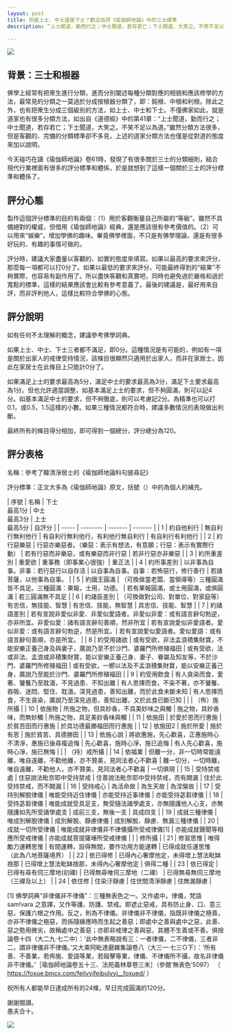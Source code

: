 ```yaml
---
layout: post
title: 你是上士、中士還是下士？歡迎自評《瑜伽師地論》中的三士標準
description: “上士聞道，勤而行之；中士聞道，若存若亡；下士聞道，大笑之。不笑不足以為道” —— 這可能是大家最熟悉的三士分類了，不過該分類雖然精練卻不夠完備。佛學上也有很多關於三士的說法，但可能都不如《瑜伽師地論》卷61全面了。

---
```


![](../images/stairs-g40fc5000a_1920.jpg)

## 背景：三士和根器

佛學上經常有把衆生進行分類，進而分別闡述每種分類對應的相貌和應該修學的方法，最常見的分類之一莫過於分成按根器分類了，即：鈍根、中根和利根。除此之外，也有把衆生分成三個級別的方法，如上士、中士和下士。不僅佛家如此，就是道家也有很多分類方法，如出自《道德經》中的第41章：“上士聞道，勤而行之；中士聞道，若存若亡；下士聞道，大笑之。不笑不足以為道。”雖然分類方法很多，但是客觀的、完備的分類標準卻不多見，上述的道家分類方法也僅是從對道的態度來加以說明。

今天碰巧在讀《瑜伽師地論》卷61時，發現了有很多關於三士的分類細則，結合現代行業裡面有很多的評分標準和體係，於是就想到了這樣一個關於三士的評分標準和體係了。

## 評分心態

製作這個評分標準的目的有兩個：（1）用於客觀衡量自己所屬的“等級”。雖然不具備絕對的權威，但借用《瑜伽師地論》經典，還是應該很有參考價值的。（2）可以用來“娛樂“，增加學佛的趣味。畢竟佛學裡面，不只是有佛學理論，還是有很多好玩的、有趣的事情可做的。

評分時，建議大家盡量以客觀的、如實的態度來填寫。如果以最高的要求來評分，那麼每一項都可以打0分了。如果以最低的要求來評分，可能最終得到的“結果”不夠實際，也容易有副作用了。所以盡快客觀和真實吧，同時也避免過於嚴格和過於寬鬆的標準，這樣的結果應該會比較有參考意義了。最後的建議是，最好用來自評，而非評判他人，這樣比較符合學佛的心態。

## 評分說明

如有任何不太理解的概念，建議參考佛學詞典。

如果上士、中士、下士三者都不滿足，即0分。這種情況是有可能的，例如有一項是關於出家人的戒律受持情況，該條目很顯然只適用於出家人，而非在家居士，因此在家居士在此條目上只能計0分了。

如果滿足上士的要求最高為5分，滿足中士的要求最高為3分，滿足下士要求最高為1分。但也允許適當調整，如基本滿足上士的要求，但不夠圓滿，則可以記4分。如基本滿足中士的要求，但不夠徹底，則可以考慮記2分。為精準也可以打0.1，或0.5，1.5這樣的小數。如果三種情況都符合時，建議多數情況的表現做出判斷。

最終所有的條目得分相加，即可得到一個總分，評分總分為120。

## 評分表格

名稱：參考了韓清淨居士的《瑜伽師地論科句披尋記》

評分標準：正文大多為《瑜伽師地論》原文，括號（）中的為個人的補充。

| 序號 | 名稱 | 下士<br>最高1分 | 中士<br>最高3分 | 上士<br>最高5分 | 自評分 | 
| ----- | -------- | ------- | ------- |
| 1 | 約自他利行 | 無自利行無利他行 | 有自利行無利他行，有利他行無自利行 | 有自利行有利他行 | 
| 2 | 約行惡樂惡 | 行惡亦樂惡者。（樂惡：表示有想法，有意願；行惡：表示有實際行動） | 若有行惡而非樂惡，或有樂惡而非行惡 | 若非行惡亦非樂惡 |
| 3 | 約所重差別 | 重愛欲 | 重事務（即事業心很強）| 重正法 | 
| 4 | 約所事差別 | 以非事為自事。非事：若行惡行以自存活 | 以自事為自事。自事：若怖惡行，修行善行 | 若諸菩薩，以他事為自事。 |
| 5 | 約國王圓滿 | （可換做當老闆、當領導等）三種圓滿皆不具足。三種圓滿：果報，士用，功德。 | 若有果報圓滿，或士用圓滿，或俱圓滿 | 若三圓滿無不具足 |
| 6 | 約諸臣差別 | （可換做對公司、對單位、對家庭等）有忠信，無技能、智慧 | 有忠信、技能，無智慧 | 具忠信、技能、智慧 | 
| 7 | 約諸語差別 | 若有宣說非愛似非愛、非愛似愛語者。非愛似非愛：或有語言辭句勃逆，亦非所宜。非愛似愛：諸有語言辭句善順，然非所宜 | 若有宣說愛似非愛語者。愛似非愛：或有語言辭句勃逆，然是所宜。| 若有宣說愛似愛語者。愛似愛語：或有語言辭句善順，亦是所宜。 | 
| 8 | 約受用諸欲 | 或有受欲，非法孟浪積集財寶，不能安樂正養己身及與妻子，廣說乃至不於沙門、婆羅門所修殖福田 | 或有受欲，法或非法、孟浪或非積集財寶，能以安樂正養己身、妻子、眷屬及知友等，不於沙門、婆羅門所修殖福田 | 或有受欲，一嚮以法及不孟浪積集財寶，能以安樂正養己身，廣說乃至能於沙門、婆羅門所修殖福田 |
| 9 | 約受用飲食 | 有人貪染而食，愛著、饕餮乃至耽湎，不見過患、不知出離 | 有人思擇而食，不染不著，亦不饕餮、吞吸、迷悶、堅住、耽湎，深見過患，善知出離，而於此食未斷未知 | 有人思擇而食，不生貪染，廣說乃至深見過患，善知出離，又於此食已斷已知 | 
| | （佈）施所攝 |
| 10 | 依施物 | 所施之物，但具妙香，不具美妙味之與觸 | 施之物，具妙香味，而無妙觸 | 所施之物，具足美妙香味與觸 | 
| 11 | 依施田 | 於愛於恩而行惠施 | 於貧苦田而行惠施 | 於具功德最勝福田而行惠施 | 
| 12 | 依施田2 | 施於所愛 | 施於有恩 | 施於貧苦、具德勝田 | 
| 13 | 依施心說 | 將欲惠施，先心歡喜，正惠施時心不清淨，惠施已後尋複追悔 | 先心歡喜，施時心淨，施已追悔 | 有人先心歡喜，施時心淨，施已無悔 |
| | （持）戒所攝 | 
| 14 | 依福業 | 但離一分，非一切時常能遠離，唯自遠離，不勸他離，亦不贊美，見同法者心不歡喜 | 離一切分，一切時離，唯自遠離，不勸他人，亦不贊美，見同法者心不歡喜 | 一切俱現 | 
| 15 | 受持禁戒處 | 住惡說法毗奈耶中受持禁戒 | 住善說法毗奈耶中受持禁戒，而有闕漏 | 住於此受持禁戒，而不闕漏 |
| 16 | 受持戒心 | 為活命故 | 為生天故 | 為涅槃故 |
| 17 | 受持別解脫律儀 | 唯能受持近住律儀 | 亦能受持近事律儀 | 亦能受持苾芻律儀 |
| 18 | 受持苾芻律儀 | 唯能成就受具足支，無受隨法諸學處支，亦無隨護他人心支，亦無隨護如先所受諸學處支 | 成前三支，無後一支 | 具成四支 |
| 19 | 成就三種律儀 | 唯成別解脫律儀 | 成別解脫、靜慮律儀 | 成別解脫、靜慮、無漏三種律儀 |
| 20 | 成就一切所受律儀 | 唯能成就非律儀非不律儀攝所受戒律儀[1] | 亦能成就聲聞等相應所受戒律儀 | 亦能成就菩提薩埵所受戒律儀 |
| | 修所攝 |
| 21 | 修習思惟 | 唯得勵力運轉思惟 | 有間運轉，設得無間，要作功用方能運轉 | 已得成就任運思惟<br>（此為八地菩薩境界） |
| 22 | 依已得修 | 已得內心奢摩他定，未得增上慧法毗缽捨那 | 已得增上慧法毗缽捨那，未得內心奢摩他定 | 俱得二種 |
| 23 | 依已得定 | 已得有尋有伺三摩地(初禪) | 已得無尋唯伺三摩地（二禪） | 已得無尋無伺三摩地（三禪及以上） |
| 24 | 依住修 | 住染汙靜慮 | 住世間清淨靜慮 | 住無漏靜慮 |

[1] 佛學詞典“非律儀非不律儀”：三種無表色之一。又作處中。律儀，梵語sam!vara 之意譯，又作等護、防護、禁戒。即遮止惡戒，具有防止身、口、意三惡，保護六根之作用。反之，則為不律儀。非律儀非不律儀，指既非律儀之極善，亦非不律儀之極惡，而係隨緣應時而生起之善惡；即處中之善與處中之惡，此善、惡之勢用微劣，故稱處中之善惡；亦即非戒律之善與惡，其體不生善或不善。俱捨論卷十四（大二九·七二中）：‘此中無表略說有三：一者律儀，二不律儀，三者非二，謂非律儀非不律儀。’又大乘阿毗達磨雜集論卷八（大三一·七三○下）：‘所有善、不善業，若佈施、愛語等業，若毆擊等業，律儀、不律儀所不攝，故名非律儀非不律儀。’［瑜伽師地論卷五十三、法苑義林章卷三末］（參閱‘無表色’5097） （ https://foxue.bmcx.com/feilvyifeibulvyi__foxued/ ）

祝所有人都能早日達成所有的24條，早日完成圓滿的120分。

謝謝閱讀。<br>
愚夫合十。

![](../images/signature.png)
